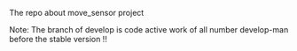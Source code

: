 
The repo about move_sensor project

Note: The branch of develop is code active work of all number develop-man  before the stable version !! 
